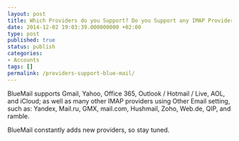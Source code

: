 ```yaml
---
layout: post
title: Which Providers do you Support? Do you Support any IMAP Provider?
date: 2014-12-02 19:03:39.000000000 +02:00
type: post
published: true
status: publish
categories:
- Accounts
tags: []
permalink: /providers-support-blue-mail/
---
```

BlueMail supports Gmail, Yahoo, Office 365, Outlook / Hotmail / Live, AOL, and iCloud; as well as many other IMAP providers using Other Email setting, such as: Yandex, Mail.ru, GMX, mail.com, Hushmail, Zoho, Web.de, QIP, and ramble.

BlueMail constantly adds new providers, so stay tuned.
